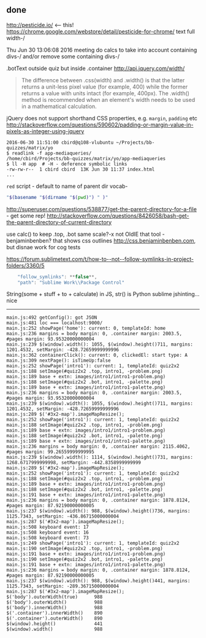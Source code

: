 
## done

http://pesticide.io/ <-- this!
https://chrome.google.com/webstore/detail/pesticide-for-chrome/
text full width-/

Thu Jun 30 13:06:08 2016 meeting
do calcs to take into account containing divs-/
and/or remove some containing divs-/

.botText outside quiz but inside .container
http://api.jquery.com/width/
>The difference between .css(width) and .width() is that the latter returns a unit-less pixel value (for example, 400) while the former returns a value with units intact (for example, 400px). The .width() method is recommended when an element's width needs to be used in a mathematical calculation.

jQuery does not support shorthand CSS properties, e.g. `margin`, `padding` etc
http://stackoverflow.com/questions/590602/padding-or-margin-value-in-pixels-as-integer-using-jquery

    2016-06-30 11:51:00 cbird@q108-vlubuntu ~/Projects/bb-quizzes/matrix/yo
    $ readlink -f app-mediaqueries/
    /home/cbird/Projects/bb-quizzes/matrix/yo/app-mediaqueries
    $ ll -H app  # -H - deference symbolic links
    -rw-rw-r--  1 cbird cbird  13K Jun 30 11:37 index.html
    ...

`red` script - default to name of parent dir
vocab-

```bash
"$(basename "$(dirname "$(pwd)") " )"
```

http://superuser.com/questions/538877/get-the-parent-directory-for-a-file - get some rep!
http://stackoverflow.com/questions/8426058/bash-get-the-parent-directory-of-current-directory

use calc() to keep .top, .bot same scale?-x not OldIE
that tool - benjaminbenben? that shows css outlines http://css.benjaminbenben.com, but disnae work for cog tests

https://forum.sublimetext.com/t/how-to--not--follow-symlinks-in-project-folders/3360/5

```js
    "follow_symlinks": **false**,
    "path": "Sublime Work\\Package Control"
```

String(some + stuff + to + calculate) in JS, str() is Python
sublime jshinting... nice

---

    main.js:492 getConfig(): got JSON
    main.js:481 loc === localhost:9000/
    main.js:252 showPage('home'): current: 0, templateId: home
    main.js:236 margins = body margin: 0, .container margin: 2003.5, #pages margin: 93.95320000000004
    main.js:239 $(window).width(): 1055, $(window).height()711, margins: 1201.4532, setMargin: -428.72659999999996
    main.js:362 containerClick(): current: 0, clickedEl: start type: A
    main.js:309 nextPage(): isTimeUp:false
    main.js:252 showPage('intro1'): current: 1, templateId: quiz2x2
    main.js:188 setImage(#quiz2x2 .top, intro1, -problem.png)
    main.js:189 base + extn: images/intro1/intro1-problem.png)
    main.js:188 setImage(#quiz2x2 .bot, intro1, -palette.png)
    main.js:189 base + extn: images/intro1/intro1-palette.png)
    main.js:236 margins = body margin: 0, .container margin: 2003.5, #pages margin: 93.95320000000004
    main.js:239 $(window).width(): 1055, $(window).height()711, margins: 1201.4532, setMargin: -428.72659999999996
    main.js:289 $('#3x2-map').imageMapResize(); 
    main.js:252 showPage('intro1'): current: 1, templateId: quiz2x2
    main.js:188 setImage(#quiz2x2 .top, intro1, -problem.png)
    main.js:189 base + extn: images/intro1/intro1-problem.png)
    main.js:188 setImage(#quiz2x2 .bot, intro1, -palette.png)
    main.js:189 base + extn: images/intro1/intro1-palette.png)
    main.js:236 margins = body margin: 0, .container margin: 2115.4062, #pages margin: 99.26559999999995
    main.js:239 $(window).width(): 1114, $(window).height()731, margins: 1268.6717999999998, setMargin: -442.8358999999999
    main.js:289 $('#3x2-map').imageMapResize(); 
    main.js:252 showPage('intro1'): current: 1, templateId: quiz2x2
    main.js:188 setImage(#quiz2x2 .top, intro1, -problem.png)
    main.js:189 base + extn: images/intro1/intro1-problem.png)
    main.js:188 setImage(#quiz2x2 .bot, intro1, -palette.png)
    main.js:191 base + extn: images/intro1/intro1-palette.png)
    main.js:236 margins = body margin: 0, .container margin: 1878.8124, #pages margin: 87.92190000000005
    main.js:237 $(window).width(): 988, $(window).height()736, margins: 1125.7343, setMargin: -436.86715000000004
    main.js:287 $('#3x2-map').imageMapResize(); 
    main.js:508 keyboard event: 17
    main.js:508 keyboard event: 16
    main.js:508 keyboard event: 73
    main.js:249 showPage('intro1'): current: 1, templateId: quiz2x2
    main.js:190 setImage(#quiz2x2 .top, intro1, -problem.png)
    main.js:191 base + extn: images/intro1/intro1-problem.png)
    main.js:190 setImage(#quiz2x2 .bot, intro1, -palette.png)
    main.js:191 base + extn: images/intro1/intro1-palette.png)
    main.js:236 margins = body margin: 0, .container margin: 1878.8124, #pages margin: 87.92190000000005
    main.js:237 $(window).width(): 988, $(window).height()441, margins: 1125.7343, setMargin: -289.36715000000004
    main.js:287 $('#3x2-map').imageMapResize(); 
    $('body').outerWidth(true)      988
    $('body').outerWidth()          988
    $('body').innerWidth()          988
    $('.container').innerWidth()    890
    $('.container').outerWidth()    890
    $(window).height()              441
    $(window).width()               988